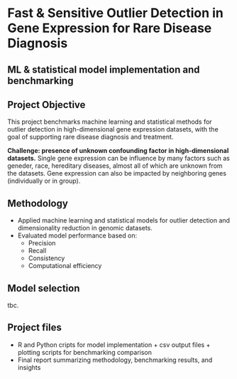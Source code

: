 # Fast & Sensitive Outlier Detection in Gene Expression for Rare Disease Diagnosis
## ML & statistical model implementation and benchmarking



## Project Objective
This project benchmarks machine learning and statistical methods for outlier detection in high-dimensional gene expression datasets, with the goal of supporting rare disease  diagnosis and treatment.

**Challenge: presence of unknown confounding factor in high-dimensional datasets.** Single gene expression can be influence by many factors such as geneder, race, hereditary diseases, almost all of which are unknown from the datasets. Gene expression can also be impacted by neighboring genes (individually or in group).

## Methodology
- Applied machine learning and statistical models for outlier detection and dimensionality reduction in genomic datasets.
- Evaluated model performance based on:
  - Precision
  - Recall
  - Consistency
  - Computational efficiency

## Model selection
tbc.

## Project files
- R and Python cripts for model implementation + csv output files + plotting scripts for benchmarking comparison
- Final report summarizing methodology, benchmarking results, and insights
